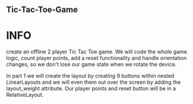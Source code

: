 ## Tic-Tac-Toe-Game
# INFO

create an offline 2 player Tic Tac Toe game.
We will code the whole game logic, 
count player points, 
add a reset functionality and handle orientation changes, 
so we don't lose our game state when we rotate the device.

In part 1 we will create the layout by creating 9 buttons within nested
LinearLayouts and we will even them out over the screen by adding the layout_weight attribute. 
Our player points and reset button will be in a RelativeLayout.
